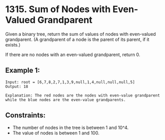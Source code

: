# 1315. Sum of Nodes with Even-Valued Grandparent

Given a binary tree, return the sum of values of nodes with even-valued grandparent.  (A grandparent of a node is the parent of its parent, if it exists.)

If there are no nodes with an even-valued grandparent, return 0.

## Example 1:

```
Input: root = [6,7,8,2,7,1,3,9,null,1,4,null,null,null,5]
Output: 18

Explanation: The red nodes are the nodes with even-value grandparent while the blue nodes are the even-value grandparents.
```

## Constraints:

* The number of nodes in the tree is between 1 and 10^4.
* The value of nodes is between 1 and 100.